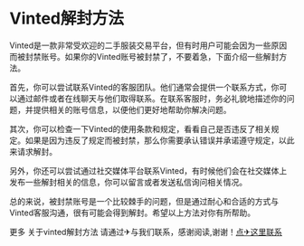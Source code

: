# Vinted解封方法

Vinted是一款非常受欢迎的二手服装交易平台，但有时用户可能会因为一些原因而被封禁账号。如果你的Vinted账号被封禁了，不要着急，下面介绍一些解封方法。

首先，你可以尝试联系Vinted的客服团队。他们通常会提供一个联系方式，你可以通过邮件或者在线聊天与他们取得联系。在联系客服时，务必礼貌地描述你的问题，并提供相关的账号信息，以便他们更好地帮助你解决问题。

其次，你可以检查一下Vinted的使用条款和规定，看看自己是否违反了相关规定。如果是因为违反了规定而被封禁，那么你需要承认错误并承诺遵守规定，以此来请求解封。

另外，你还可以尝试通过社交媒体平台联系Vinted，有时候他们会在社交媒体上发布一些解封相关的信息，你可以留言或者发送私信询问相关情况。

总的来说，被封禁账号是一个比较棘手的问题，但是通过耐心和合适的方式与Vinted客服沟通，很有可能会得到解封。希望以上方法对你有所帮助。

更多 关于vinted解封方法 请通过✈与我们联系，感谢阅读,谢谢！[点✈这里联系](https://111.k02.cc)
